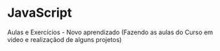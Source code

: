 # JavaScript
 Aulas e Exercícios - Novo aprendizado (Fazendo as aulas do Curso em video e realizaçãod de alguns projetos)
 
